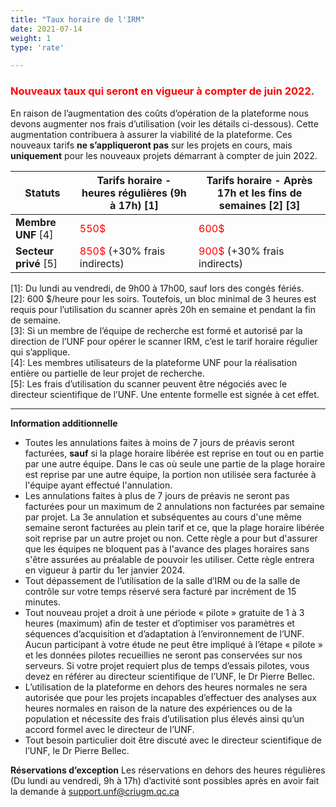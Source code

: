 ```yaml
---
title: "Taux horaire de l'IRM"
date: 2021-07-14
weight: 1
type: 'rate'

---
```

### <span style="color:red"> Nouveaux taux qui seront en vigueur à compter de juin 2022.</span>
En raison de l’augmentation des coûts d’opération de la plateforme nous devons augmenter nos frais d’utilisation (voir les détails ci-dessous). Cette augmentation contribuera à assurer la viabilité de la plateforme.
Ces nouveaux tarifs **ne s’appliqueront pas** sur les projets en cours, mais **uniquement** pour les nouveaux projets démarrant à compter de juin 2022.

|Statuts       |Tarifs horaire - heures régulières (9h à 17h) [1]|Tarifs horaire - Après 17h et les fins de semaines [2] [3]|
|-------|---------------------------------------------|--------------------------------------------------|
|**Membre UNF** [4]|<span style="color:red"> 550$| <span style="color:red">600$ </span>|
|**Secteur privé** [5]|<span style="color:red"> 850$ </span> (+30% frais indirects)| <span style="color:red"> 900$ </span> (+30% frais indirects)|

[1]: Du lundi au vendredi, de 9h00 à 17h00, sauf lors des congés fériés. <br/> [2]: 600 $/heure pour les soirs. Toutefois, un bloc minimal de 3 heures est requis pour l’utilisation du scanner après 20h en semaine et pendant la fin de semaine.<br/> [3]: Si un membre de l’équipe de recherche est formé et autorisé par la direction de l’UNF pour opérer le scanner IRM, c’est le tarif horaire régulier qui s’applique.<br/> [4]: Les membres utilisateurs de la plateforme UNF pour la réalisation entière ou partielle de leur projet de recherche. <br/> [5]: Les frais d’utilisation du scanner peuvent être négociés avec le directeur scientifique de l’UNF. Une entente formelle est signée à cet effet.


---


__Information additionnelle__

- Toutes les annulations faites à moins de 7 jours de préavis seront facturées, **sauf** si la plage horaire libérée est reprise en tout ou en partie par une autre équipe. Dans le cas où seule une partie de la plage horaire est reprise par une autre équipe, la portion non utilisée sera facturée à l'équipe ayant effectué l'annulation.
- Les annulations faites à plus de 7 jours de préavis ne seront pas facturées pour un maximum de 2 annulations non facturées par semaine par projet. La 3e annulation et subséquentes au cours d'une même semaine seront facturées au plein tarif et ce, que la plage horaire libérée soit reprise par un autre projet ou non. Cette règle a pour but d'assurer que les équipes ne bloquent pas à l'avance des plages horaires sans s'être assurées au préalable de pouvoir les utiliser. Cette règle entrera en vigueur à partir du 1er janvier 2024.
- Tout dépassement de l’utilisation de la salle d’IRM ou de la salle de contrôle sur votre temps réservé sera facturé par incrément de 15 minutes.
- Tout nouveau projet a droit à une période « pilote » gratuite de 1 à 3 heures (maximum) afin de tester et d’optimiser vos paramètres et séquences d’acquisition et d’adaptation à l’environnement de l’UNF. Aucun participant à votre étude ne peut être impliqué à l’étape « pilote » et les données pilotes recueillies ne seront pas conservées sur nos serveurs. Si votre projet requiert plus de temps d’essais pilotes, vous devez en référer au directeur scientifique de l’UNF, le Dr Pierre Bellec.
- L’utilisation de la plateforme en dehors des heures normales ne sera autorisée que pour les projets incapables d’effectuer des analyses aux heures normales en raison de la nature des expériences ou de la population et nécessite des frais d’utilisation plus élevés ainsi qu’un accord formel avec le directeur de l’UNF.
- Tout besoin particulier doit être discuté avec le directeur scientifique de l’UNF, le Dr Pierre Bellec.


__Réservations d’exception__
Les réservations en dehors des heures régulières (Du lundi au vendredi, 9h à 17h) d’activité sont possibles après en avoir fait la demande à support.unf@criugm.qc.ca
